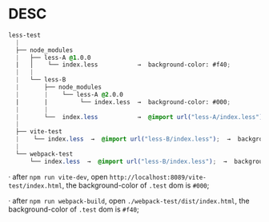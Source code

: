 # DESC

```css
less-test
  |
  ├── node_modules
  |   ├── less-A @1.0.0
  |   │    └── index.less           →  background-color: #f40;       
  |   |
  |   └── less-B
  |       ├── node_modules
  |       |    └── less-A @2.0.0   
  |       |         └── index.less  →  background-color: #000;
  |       |
  |       └──  index.less           →  @import url("less-A/index.less");
  |
  ├── vite-test
  |    └── index.less  →  @import url("less-B/index.less");  →  background-color = '#000'
  |
  └── webpack-test
      └── index.less  →  @import url("less-B/index.less");  →  background-color = '#f40'

```


· after `npm run vite-dev`, open `http://localhost:8089/vite-test/index.html`, the background-color of `.test` dom is `#000`;

· after `npm run webpack-build`, open `./webpack-test/dist/index.html`, the background-color of `.test` dom is `#f40`;
